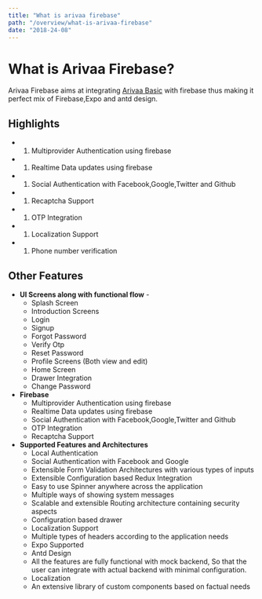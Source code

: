 ```yaml
---
title: "What is arivaa firebase"
path: "/overview/what-is-arivaa-firebase"
date: "2018-24-08"
---
```


# What is Arivaa Firebase?

Arivaa Firebase aims at integrating [Arivaa Basic](https://codecanyon.net/item/arivaa-react-native-theme-basic-version/21411089/) with firebase thus making it perfect mix of Firebase,Expo and antd design.

## Highlights

* 1. Multiprovider Authentication using firebase
* 1. Realtime Data updates using firebase
* 1. Social Authentication with Facebook,Google,Twitter and Github
* 1. Recaptcha Support
* 1. OTP Integration
* 1. Localization Support
* 1. Phone number verification

## Other Features

* **UI Screens along with functional flow** -
  * Splash Screen
  * Introduction Screens
  * Login
  * Signup
  * Forgot Password
  * Verify Otp
  * Reset Password
  * Profile Screens \(Both view and edit\)
  * Home Screen
  * Drawer Integration
  * Change Password
* **Firebase** 
  * Multiprovider Authentication using firebase
  * Realtime Data updates using firebase
  * Social Authentication with Facebook,Google,Twitter and Github
  * OTP Integration
  * Recaptcha Support
* **Supported Features and Architectures**
  * Local Authentication
  * Social Authentication with Facebook and Google
  * Extensible Form Validation Architectures with various types of inputs
  * Extensible Configuration based Redux Integration
  * Easy to use Spinner anywhere across the application
  * Multiple ways of showing system messages
  * Scalable and extensible Routing architecture containing security aspects
  * Configuration based drawer
  * Localization Support
  * Multiple types of headers according to the application needs
  * Expo Supported
  * Antd Design
  * All the features are fully functional with mock backend, So that the user can integrate with actual backend with minimal configuration.
  * Localization
  * An extensive library of custom components based on factual needs

